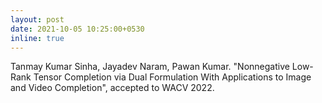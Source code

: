 ```yaml
---
layout: post
date: 2021-10-05 10:25:00+0530
inline: true
---
```


Tanmay Kumar Sinha, Jayadev Naram, Pawan Kumar. "Nonnegative Low-Rank Tensor Completion via Dual Formulation With Applications to Image and Video Completion", accepted to WACV 2022.